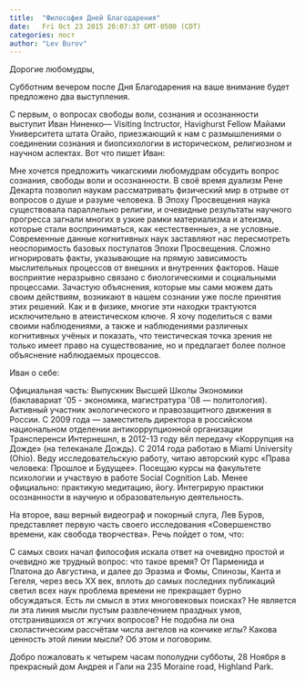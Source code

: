 ```yaml
---
title:  "Философия Дней Благодарения"
date:   Fri Oct 23 2015 20:07:37 GMT-0500 (CDT)
categories: пост
author: "Lev Burov"
---
```


Дорогие любомудры,

Субботним вечером после Дня Благодарения на ваше внимание будет предложено два выступления.

С первым, o вопросax свободы воли, сознания и осознанности выступит Иван Ниненко— Visiting Inсtructor, Havighurst Fellow Майами Университета штата Огайо, приезжающий к нам с размышлениями о соединении сознания и биопсихологии в историческом, религиозном и научном аспектах. Вот что пишет Иван:

Мне хочется предложить чикагскими любомудрам обсудить вопрос сознания, свободы воли и осознанности. В своё время дуализм Рене Декарта позволил наукам рассматривать физический мир в отрыве от вопросов о душе и разуме человека. В Эпоху Просвещения наука существовала параллельно религии, и очевидные результаты научного прогресса загнали многих в узкие рамки материализма и атеизма, которые стали восприниматься, как «естественные», а не условные.
Современные данные когнитивных наук заставляют нас пересмотреть неоспоримость базовых постулатов Эпохи Просвещения. Сложно игнорировать факты, указывающие на прямую зависимость мыслительных процессов от внешних и внутренних факторов. Наше восприятие неразрывно связано с биологическими и социальными процессами. Зачастую объяснения, которые мы сами можем дать своим действиям, возникают в нашем сознании уже после принятия этих решений. Как и в физике, многие эти находки трактуются исключительно в атеистическом ключе. Я хочу поделиться с вами своими наблюдениями, а также и наблюдениями различных когнитивных учёных и показать, что теистическая точка зрения не только имеет право на существование, но и предлагает более полное объяснение наблюдаемых процессов.

Иван о себе:

Официальная часть: Выпускник Высшей Школы Экономики (баклавариат '05 - экономика, магистратура '08 — политология). Активный участник экологического и правозащитного движения в России. С 2009 года — заместитель директора в российском национальном отделении антикоррупционной организации Трансперенси Интернешнл, в 2012-13 году вёл передачу «Коррупция на Дожде» (на телеканале Дождь).
С 2014 года работаю в Miami University (Ohio). Веду исследовательскую работу, читаю авторский курс «Права человека: Прошлое и Будущее». Посещаю курсы на факультете психологии и участвую в работе Social Cognition Lab.
Менее официально: практикую медитацию, йогу. Интегрирую практики осознанности в научную и образовательную деятельность.

На второе, ваш верный видеограф и покорный слуга, Лев Буров, представляет первую часть своего исследования «Совершенство времени, как свобода творчества». Речь пойдет о том, что:

С самых своих начал философия искала ответ на очевидно простой и очевидно же трудный вопрос: что такое время? От Парменида и Платона до Августина, и далее до Эразма и Фомы, Спинозы, Канта и Гегеля, через весь ХХ век, вплоть до самых последних публикаций светил всех наук проблема времени не прекращает бурно обсуждаться. Есть ли смысл в этих многовековых поисках? Не является ли эта линия мысли пустым развлечением праздных умов, отстранившихся от жгучих вопросов? Не подобна ли она схоластическим рассчётам числа ангелов на кончике иглы? Какова ценность этой линии мысли? Об этом и поговорим.

Добро пожаловать к четырем часам пополудни субботы, 28 Ноября в прекрасный дом Андрея и Гали на 235 Moraine road, Highland Park.